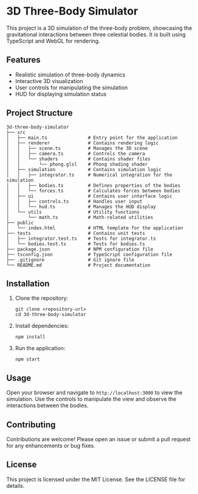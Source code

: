 # 3D Three-Body Simulator

This project is a 3D simulation of the three-body problem, showcasing the gravitational interactions between three celestial bodies. It is built using TypeScript and WebGL for rendering.

## Features

- Realistic simulation of three-body dynamics
- Interactive 3D visualization
- User controls for manipulating the simulation
- HUD for displaying simulation status

## Project Structure

```
3d-three-body-simulator
├── src
│   ├── main.ts               # Entry point for the application
│   ├── renderer              # Contains rendering logic
│   │   ├── scene.ts          # Manages the 3D scene
│   │   ├── camera.ts         # Controls the camera
│   │   └── shaders           # Contains shader files
│   │       └── phong.glsl    # Phong shading shader
│   ├── simulation            # Contains simulation logic
│   │   ├── integrator.ts     # Numerical integration for the simulation
│   │   ├── bodies.ts         # Defines properties of the bodies
│   │   └── forces.ts         # Calculates forces between bodies
│   ├── ui                    # Contains user interface logic
│   │   ├── controls.ts       # Handles user input
│   │   └── hud.ts            # Manages the HUD display
│   └── utils                 # Utility functions
│       └── math.ts           # Math-related utilities
├── public
│   └── index.html            # HTML template for the application
├── tests                     # Contains unit tests
│   ├── integrator.test.ts    # Tests for integrator.ts
│   └── bodies.test.ts        # Tests for bodies.ts
├── package.json              # NPM configuration file
├── tsconfig.json             # TypeScript configuration file
├── .gitignore                # Git ignore file
└── README.md                 # Project documentation
```

## Installation

1. Clone the repository:
   ```
   git clone <repository-url>
   cd 3d-three-body-simulator
   ```

2. Install dependencies:
   ```
   npm install
   ```

3. Run the application:
   ```
   npm start
   ```

## Usage

Open your browser and navigate to `http://localhost:3000` to view the simulation. Use the controls to manipulate the view and observe the interactions between the bodies.

## Contributing

Contributions are welcome! Please open an issue or submit a pull request for any enhancements or bug fixes.

## License

This project is licensed under the MIT License. See the LICENSE file for details.